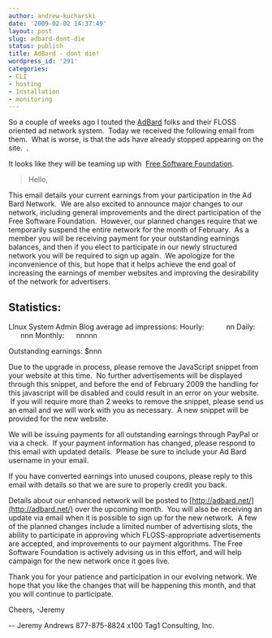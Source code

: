 ```yaml
---
author: andrew-kucharski
date: '2009-02-02 14:37:49'
layout: post
slug: adbard-dont-die
status: publish
title: AdBard - dont die!
wordpress_id: '291'
categories:
- CLI
- hosting
- Installation
- monitoring
---
```


So a couple of weeks ago I touted the [AdBard](http://adbard.net/) folks and their FLOSS oriented ad network system.  Today we received the following email from them.  What is worse, is that the ads have already stopped appearing on the site.  .

It looks like they will be teaming up with  [Free Software Foundation](http://www.fsf.org/).


> Hello,

This email details your current earnings from your participation in the Ad Bard Network.  We are also excited to announce major changes to our network, including general improvements and the direct participation of the Free Software Foundation.  However, our planned changes require that we temporarily suspend the entire network for the month of February.  As a member you will be receiving payment for your outstanding earnings balances, and then if you elect to participate in our newly structured network you will be required to sign up again.  We apologize for the inconvenience of this, but hope that it helps achieve the end goal of increasing the earnings of member websites and improving the desirability of the network for advertisers.

Statistics:
-----------
LInux System Admin Blog average ad impressions:
Hourly:           nn
Daily:           nnn
Monthly:      nnnnn

Outstanding earnings:
$nnn

Due to the upgrade in process, please remove the JavaScript snippet from your website at this time.  No further advertisements will be displayed through this snippet, and before the end of February 2009 the handling for this javascript will be disabled and could result in an error on your website.  If you will require more than 2 weeks to remove the snippet, please send us an email and we will work with you as necessary.  A new snippet will be provided for the new website.

We will be issuing payments for all outstanding earnings through PayPal or via a check.  If your payment information has changed, please respond
to this email with updated details.  Please be sure to include your Ad Bard username in your email. 
 
If you have converted earnings into unused coupons, please reply to this email with details so that we are sure to properly credit you
back.

Details about our enhanced network will be posted to [http://adbard.net/](http://adbard.net/) over the upcoming month.  You will also be receiving an update via email when it is possible to sign up for the new network.  A few of the planned changes include a limited number of advertising slots, the ability to participate in approving which FLOSS-appropriate advertisements are accepted, and improvements to our payment algorithms.
The Free Software Foundation is actively advising us in this effort, and will help campaign for the new network once it goes live.

Thank you for your patience and participation in our evolving network. We hope that you like the changes that will be happening this month, and
that you will continue to participate.

Cheers, -Jeremy

--
Jeremy Andrews
877-875-8824 x100
Tag1 Consulting, Inc.
[ ](http://tag1consulting.com/)
